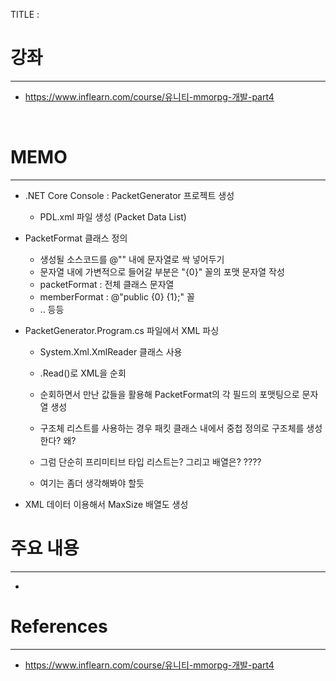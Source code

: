 TITLE : 

# 강좌
---
- <https://www.inflearn.com/course/유니티-mmorpg-개발-part4>

<br>



# MEMO
---

- .NET Core Console : PacketGenerator 프로젝트 생성
  - PDL.xml 파일 생성 (Packet Data List)

- PacketFormat 클래스 정의
  - 생성될 소스코드를 @"" 내에 문자열로 싹 넣어두기
  - 문자열 내에 가변적으로 들어갈 부분은 "{0}" 꼴의 포맷 문자열 작성
  - packetFormat : 전체 클래스 문자열
  - memberFormat : @"public {0} {1};" 꼴
  - .. 등등

- PacketGenerator.Program.cs 파일에서 XML 파싱
  - System.Xml.XmlReader 클래스 사용
  - .Read()로 XML을 순회
  - 순회하면서 만난 값들을 활용해 PacketFormat의 각 필드의 포맷팅으로 문자열 생성

  - 구조체 리스트를 사용하는 경우 패킷 클래스 내에서 중첩 정의로 구조체를 생성한다? 왜?
  - 그럼 단순히 프리미티브 타입 리스트는? 그리고 배열은? ????
  - 여기는 좀더 생각해봐야 할듯

- XML 데이터 이용해서 MaxSize 배열도 생성






# 주요 내용
---

- 










# References
---
- <https://www.inflearn.com/course/유니티-mmorpg-개발-part4>







